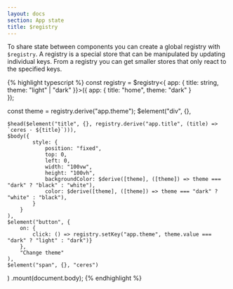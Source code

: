 ```yaml
---
layout: docs
section: App state
title: $registry
---
```


To share state between components you can create a global registry with `$registry`. A registry is a special store that can be manipulated by updating individual keys. From a registry you can get smaller stores that only react to the specified keys.

{% highlight typescript %}
const registry = $registry<{ app: { title: string, theme: "light" | "dark" }}>({
    app: {
        title: "home",
        theme: "dark"
    }    
});

const theme = registry.derive("app.theme");
$element("div", {},

    $head($element("title", {}, registry.derive("app.title", (title) => `ceres · ${title}`))),
    $body({
            style: {
                position: "fixed",
                top: 0,
                left: 0,
                width: "100vw",
                height: "100vh",
                backgroundColor: $derive([theme], ([theme]) => theme === "dark" ? "black" : "white"),
                color: $derive([theme], ([theme]) => theme === "dark" ? "white" : "black"),
            }
        }
    ),
    $element("button", {
        on: {
            click: () => registry.setKey("app.theme", theme.value === "dark" ? "light" : "dark")}
        },
        "Change theme"
    ),
    $element("span", {}, "ceres")
)
.mount(document.body);
{% endhighlight %}
